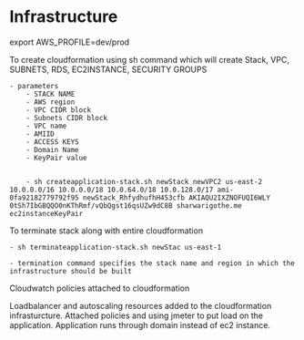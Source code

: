 # Infrastructure

export AWS_PROFILE=dev/prod

To create cloudformation using sh command which will create Stack, VPC, SUBNETS, RDS, EC2INSTANCE, SECURITY GROUPS

    - parameters
        - STACK NAME
        - AWS region
        - VPC CIDR block
        - Subnets CIDR block
        - VPC name
        - AMIID
        - ACCESS KEYS
        - Domain Name
        - KeyPair value
        

        - sh createapplication-stack.sh newStack newVPC2 us-east-2 10.0.0.0/16 10.0.0.0/18 10.0.64.0/18 10.0.128.0/17 ami-0fa92182779792f95 newStack_RhfydhufhH453cfb AKIAQU2IXZNOFUQI6WLY 0tSh7IbGBQQO0nKThRmf/vQbQgst16qsUZw9dC8B sharwarigothe.me ec2instanceKeyPair

To terminate stack along with entire cloudformation

    - sh terminateapplication-stack.sh newStac us-east-1

    - termination command specifies the stack name and region in which the infrastructure should be built

Cloudwatch policies attached to cloudformation

Loadbalancer and autoscaling resources added to the cloudformation infrasturcture.
Attached policies and using jmeter to put load on the application. Application runs through domain instead of ec2 instance.